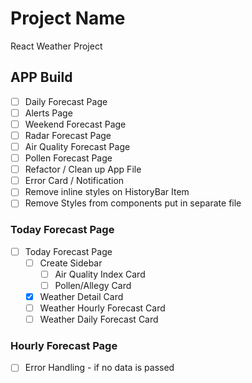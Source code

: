 # Project Name

React Weather Project

## APP Build

- [ ] Daily Forecast Page
- [ ] Alerts Page
- [ ] Weekend Forecast Page
- [ ] Radar Forecast Page
- [ ] Air Quality Forecast Page
- [ ] Pollen Forecast Page
- [ ] Refactor / Clean up App File
- [ ] Error Card / Notification
- [ ] Remove inline styles on HistoryBar Item
- [ ] Remove Styles from components put in separate file

### Today Forecast Page

- [ ] Today Forecast Page
  - [ ] Create Sidebar
    - [ ] Air Quality Index Card
    - [ ] Pollen/Allegy Card
  - [x] Weather Detail Card
  - [ ] Weather Hourly Forecast Card
  - [ ] Weather Daily Forecast Card

### Hourly Forecast Page

- [ ] Error Handling - if no data is passed

